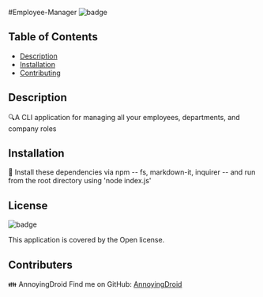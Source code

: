 #Employee-Manager
![badge](https://img.shields.io/badge/license-Open-brightgreen)

## Table of Contents
* [Description](#description)
* [Installation](#installation)
* [Contributing](#contributors)

## Description
🔍A CLI application for managing all your employees, departments, and company roles

## Installation
💾 Install these dependencies via npm -- fs, markdown-it, inquirer -- and run from the root directory using 'node index.js'

## License
![badge](https://img.shields.io/badge/license-Open-brightgreen)

This application is covered by the Open license. 
## Contributers
👪 AnnoyingDroid
Find me on GitHub: [AnnoyingDroid](https://github.com/AnnoyingDroid)
